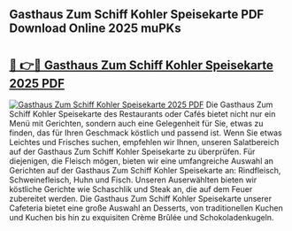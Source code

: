 ## Gasthaus Zum Schiff Kohler Speisekarte PDF Download Online 2025 muPKs

# <h2><a href="http://gce7vrh.nevu.top/?p=Gasthaus+Zum+Schiff+Kohler+Speisekarte">🔗 👉🔴 Gasthaus Zum Schiff Kohler Speisekarte 2025 PDF</a></h2>

[![Gasthaus Zum Schiff Kohler Speisekarte 2025 PDF](https://i.imgur.com/dBaPXMq.png)](http://gce7vrh.nevu.top/?p=Gasthaus+Zum+Schiff+Kohler+Speisekarte)
Die Gasthaus Zum Schiff Kohler Speisekarte des Restaurants oder Cafés bietet nicht nur ein Menü mit Gerichten, sondern auch eine Gelegenheit für Sie, etwas zu finden, das für Ihren Geschmack köstlich und passend ist. Wenn Sie etwas Leichtes und Frisches suchen, empfehlen wir Ihnen, unseren Salatbereich auf der Gasthaus Zum Schiff Kohler Speisekarte zu überprüfen. Für diejenigen, die Fleisch mögen, bieten wir eine umfangreiche Auswahl an Gerichten auf der Gasthaus Zum Schiff Kohler Speisekarte an: Rindfleisch, Schweinefleisch, Huhn und Fisch. Unseren Auserwählten bieten wir köstliche Gerichte wie Schaschlik und Steak an, die auf dem Feuer zubereitet werden. Die Gasthaus Zum Schiff Kohler Speisekarte unserer Cafeteria bietet eine große Auswahl an Desserts, von traditionellen Kuchen und Kuchen bis hin zu exquisiten Crème Brûlée und Schokoladenkugeln.

